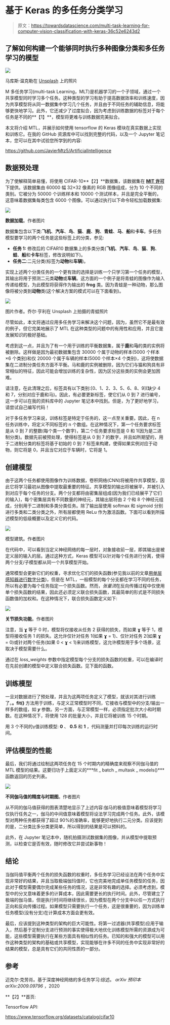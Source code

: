 # 基于 Keras 的多任务分类学习

> 原文：<https://towardsdatascience.com/multi-task-learning-for-computer-vision-classification-with-keras-36c52e6243d2>

## 了解如何构建一个能够同时执行多种图像分类和多任务学习的模型

![](img/80b122007ae4fb1244b3ab988d8fd2e4.png)

马库斯·温克勒在 [Unsplash](https://unsplash.com?utm_source=medium&utm_medium=referral) 上的照片

M 多任务学习(multi-task Learning，MLT)是机器学习的一个子领域，通过一个共享模型同时学习多个任务。这种类型的学习有助于提高数据效率和训练速度，因为共享模型将从同一数据集中学习几个任务，并且由于不同任务的辅助信息，将能够更快地学习。此外，它还减少了过度拟合，因为考虑到训练数据的标签对于每个任务是不同的**【1】**，模型将更难与训练数据完美拟合。

本文将介绍 MTL，并展示如何使用 tensorflow 的 Keras 模块在真实数据上实现和训练它。在我的 GitHub 资源库中可以找到完整的代码，以及一个 Jupyter 笔记本，您可以在其中试验您所学到的内容:

<https://github.com/JavierMtz5/ArtificialIntelligence>  

## 数据预处理

为了使解释简单易懂，将使用 CIFAR-10**【2】**数据集，该数据集在 [**MIT 许可**](https://peltarion.com/knowledge-center/terms/dataset-licenses/cifar-10) 下提供。该数据集由 60000 幅 32×32 像素的 RGB 图像组成，分为 10 个不同的类别。它被分为 50000 个训练样本和 10000 个测试样本，并且是完全平衡的，这意味着数据集每类包含 6000 个图像。可以通过执行以下命令轻松加载数据集:

![](img/03ad96d45d407bc2d815b04fba69ee1f.png)

**数据加载**。作者图片

数据集包含以下类:**飞机**、**汽车**、**鸟**、**猫**、**鹿**、**狗**、**青蛙**、**马**、**船**和**卡车**。多任务模型要学习的两个任务是这些标签上的分类，参见:

*   **任务 1:** 修改后的 CIFAR10 数据集上的多类分类(**飞机**、**汽车**、**鸟**、**猫**、**狗**、**蛙**、**船**和**卡车**标签，修改说明如下)。
*   **任务二**:二元分类(标签为**动物**和**车辆**)。

实现上述两个分类任务的一个更有效的选择是训练一个只学习第一个任务的模型，其输出将用于预测二元类**动物**或**车辆**。这方面的一个例子是将青蛙的图像作为输入传递给模型，为此模型将获得作为输出的 **frog** 类。因为青蛙是一种动物，那么图像将被分类到**动物**类(这个解决方案的模式可以在下面看到)。

![](img/c190d4fd37ae3f98e31ea331c1803344.png)

图片作者。乔尔·亨利在 Unsplash 上拍摄的青蛙照片

尽管如此，本文将通过应用多任务学习来解决这个问题，因为，虽然它不是最有效的例子，但它完美地展示了 MTL 在这种类型的问题中的有用性和应用，并且它是发展知识的极好基础。

考虑到这一点，并且为了有一个用于训练的平衡数据集，属于**鹿**和**马**的类的实例将被删除。这样做是因为最初数据集包含 30000 个属于动物的样本(5000 个样本×6 个类别)和仅 20000 个属于车辆的样本(5000 个样本×4 个类别)，这将使数据集在二进制分类任务方面不平衡。马和鹿的实例被删除，因为它们与猫和狗具有非常相似的特征，因此可能会增加训练的复杂性，因为区分这些类的实例会更加困难。

请注意，在此清理之后，标签具有以下类别:[0、1、2、3、5、6、8、9](缺少 4 和 7，分别对应于鹿和马)。因此，有必要更新标签，使它们从 0 到 7 进行编号，这一步可以在我的资料库中的 Jupyter 笔记本中找到。但是，为了更好地学习，请尝试自己编写代码！

对于多任务学习来说，训练标签是特定于任务的，这一点至关重要。因此，在 n 任务训练中，将定义不同标签的 n 个数组。在这种情况下，第一个任务要求标签是从 0 到 7 的整数(每个类一个数字)，第二个任务要求标签是 0 和 1(因为是二进制分类)。数据先前被预处理，使得标签是从 0 到 7 的数字，并且如所期望的，用于二进制分类的标签将基于初始的 0 到 7 标签来构建，使得如果实例对应于动物，则它将是 0，并且当它对应于车辆时，它将是 1。

## 创建模型

由于这两个任务都使用图像作为训练数据，卷积网络(CNN)将被用作共享模型，因此它将学习最初从图像中提取最重要的特征。共享模型的输出将被展平，并被引入到对应于每个任务的分支。两个分支都将由密集层组成(因为我们已经展平了它们的输入)，每个密集层具有不同数量的神经元，其输出层将由 2 个和 8 个神经元组成，分别用于二进制和多类分类任务。除了输出层使用 softmax 和 sigmoid 分别进行多类和二类分类之外，所有层都使用 ReLu 作为激活函数。下面可以看到所描述模型的低级概要以及定义它的代码。

![](img/2e30c4e05fc161df4bad287875c78eab.png)

模型建筑。作者图片

在代码中，可以看到当定义神经网络的每一层时，对象接收前一层，即其输出是被定义层的输入的层。通过这种方式，Keras 模型可以针对每个任务进行分离，使得两个分支/子模型都从同一个共享模型开始。

通常模型会更新它们的权重，寻求优化它们的损失函数(参见我以前的文章[用单层感知器进行数字分类](/digit-classification-with-single-layer-perceptron-9a4e7d4d9628))，但是在 MTL，一般模型的每个分支都在学习不同的任务，所以有必要为每个任务指定一个损失函数。然而，*张量流*在反向传播过程中仅使用单个损失函数的结果，因此还必须定义联合损失函数，其最简单的形式是不同损失函数值的加权和。在这种情况下，联合损失函数定义如下:

![](img/35d8ef6f59bdf66b04c105436dac1532.png)

**关节损失功能**。作者图片

注意，当 **ɣ** 等于 0 时，模型将仅接收从任务 2 获得的损失，而如果 **ɣ** 等于 1，模型将接收任务 1 的损失。这允许仅针对任务 1(如果 **ɣ** = 1)、仅针对任务 2(如果 **ɣ** = 0)或针对两个任务(如果 0 < **ɣ** < 1)来训练模型，这允许模型用于多个场景，这取决于模型需要什么。

通过在 *loss_weights* 参数中指定模型每个分支的损失函数的权重，可以在编译时在先前创建的模型中定义联合损失函数。见下面的函数。

## 训练模型

一旦对数据进行了预处理，并且为这两项任务定义了模型，就该对其进行训练了。**。fit()** 方法用于训练，与定义正常模型时不同，它接收与模型中的分支/输出一样多的数组，如 ***y*** 参数。另一方面，与正常模型一样，必须指定批次大小和时期数。在这种情况下，将使用 128 的批量大小，并且它将被训练 15 个时期。

用 3 个不同的γ值训练模型: **0** 、 **0.5** 和 **1** ，代码测量并打印每次训练的运行时间。

## 评估模型的性能

最后，我们将通过绘制这两项任务在 15 个时期内的精确度来观察不同伽马值的 MTL 模型的结果。这要归功于上面定义的***fit _ batch _ multask _ models()***函数返回的历史列表。

![](img/a62e53fadadfa22fad76d9024c37e45e.png)

**不同伽马值的精度与时期图**。作者图片

从不同的伽马值获得的图表清楚地显示了上述内容:伽马的极值意味着模型将学习仅执行任务之一，伽马的中间值意味着模型将设法学习完成两个任务。此外，该模型对两种任务都获得了超过 90%的准确率，能够更好地执行二元分类。应该提到的是，二分类比多分类更简单，所以得到的结果是可以预料的。

此外，在 Jupyter 笔记本中，随机拍摄测试数据集的图像，并从模型中提取预测，以检查它是否有效，随时修改它并尝试新事物！

## 结论

当伽玛值平衡两个任务的损失函数的权重时，多任务学习已经设法在两个任务中实现非常好的结果，并且当取极端伽玛值时，它也完美地完成单任务模型的任务，因此对于模型需要偶尔完成某些任务的情况，这是非常有趣的选择。必须考虑到，模型中的分叉意味着更多的计算成本，因此需要更长的执行时间。此外，尽管建立了极端的伽马值，但是执行时间将继续很长，因为模型在两个分支中以任一方式执行正向和反向传播过程。如果模型只需要执行一个任务，这是很重要的，因为训练单任务模型(没有分支)在计算成本方面会更有效。

最后，应该提到这种类型的架构的巨大可能性。将第一过滤器(共享模型)应用于输入，然后基于定制分支进行预测的事实使得极大地优化训练模型所需的资源成为可能，这些模型需要执行在某些方面具有相似性的任务。已知的和强大的模型可以用作这种类型的架构的基础或共享模型，实现能够在许多不同的任务中实现非常好的结果的模型，总是具有它们的共同性质的一部分。

## 参考

迈克尔·克劳肖。基于深度神经网络的多任务学习:综述。 *arXiv 预印本 arXiv:2009.09796* ，2020

**【2】**首页:

  

Tensorflow API:

<https://www.tensorflow.org/datasets/catalog/cifar10> 